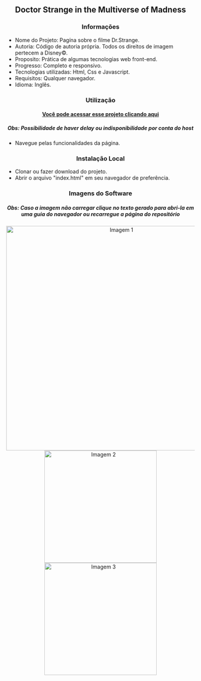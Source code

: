 <h2 align="center">Doctor Strange in the Multiverse of Madness</h2>

<h3 align="center">Informações</h3>
 
- Nome do Projeto: Pagína sobre o filme Dr.Strange.
- Autoria: Código de autoria própria. Todos os direitos de imagem pertecem a Disney©.
- Proposito: Prática de algumas tecnologias web front-end.
- Progresso: Completo e responsivo.
- Tecnologias utilizadas: Html, Css e Javascript.
- Requisitos: Qualquer navegador.
- Idioma: Inglês.

<h3 align="center">Utilização</h3>

<h4 align="center"><a href="https://joaopedrolt.github.io/drstrange-frontend/">Você pode acessar esse projeto clicando aqui</a></h3>
<h5 align="center">Obs: Possibilidade de haver delay ou indisponibilidade por conta do host</h5>

- Navegue pelas funcionalidades da página.

<h3 align="center">Instalação Local</h3>

- Clonar ou fazer download do projeto.
- Abrir o arquivo "index.html" em seu navegador de preferência.

<h3 align="center">Imagens do Software</h3>

<h5 align="center">Obs: Caso a imagem não carregar clique no texto gerado para abri-la em uma guia do navegador ou recarregue a página do repositório</h5>

<div align="center"><img src="http://drive.google.com/uc?export=view&id=17tHUTjY3QGAM_kGStFLJNHo-_o4aJcZs"  width=600 alt="Imagem 1" /></div>

<div align="center"><img src="http://drive.google.com/uc?export=view&id=1iKs_eqGo4fiJrFT8c2n4APx_W6epOX15" width=300 alt="Imagem 2" /></div>

<div align="center"><img src="http://drive.google.com/uc?export=view&id=1QXk1XptmnG5YXheL1nR9b5VFhrqBtncL" width=300 alt="Imagem 3" /></div>
